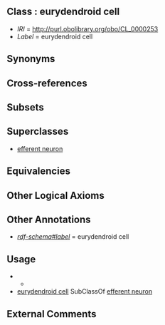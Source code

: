 
## Class : eurydendroid cell

 * *IRI* = http://purl.obolibrary.org/obo/CL_0000253
 * *Label* = eurydendroid cell

## Synonyms


## Cross-references


## Subsets


## Superclasses

 * [efferent neuron](../../CL/27/CL_0000527.md)

## Equivalencies


## Other Logical Axioms


## Other Annotations

 * *[rdf-schema#label](../../el/rdf-schema#label.md)* = eurydendroid cell

## Usage

 * -
 * [eurydendroid cell](../../CL/53/CL_0000253.md) SubClassOf [efferent neuron](../../CL/27/CL_0000527.md)

## External Comments

